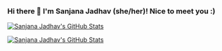 ### Hi there 👋 I'm Sanjana Jadhav (she/her)! Nice to meet you :) 

[![Sanjana Jadhav's GitHub Stats](https://github-readme-stats.vercel.app/api?username=sanjanajadhavv&show_icons=true&theme=synthwave#gh-dark-mode-only)](https://github.com/sanjanajadhavv/github-readme-stats#gh-dark-mode-only)

[![Sanjana Jadhav's GitHub Stats](https://github-readme-stats.vercel.app/api?username=sanjanajadhavv&show_icons=true&bg_color=DEG,2193b0,6dd5ed#gh-light-mode-only)](https://github.com/sanjanajadhavv/github-readme-stats#gh-light-mode-only)
